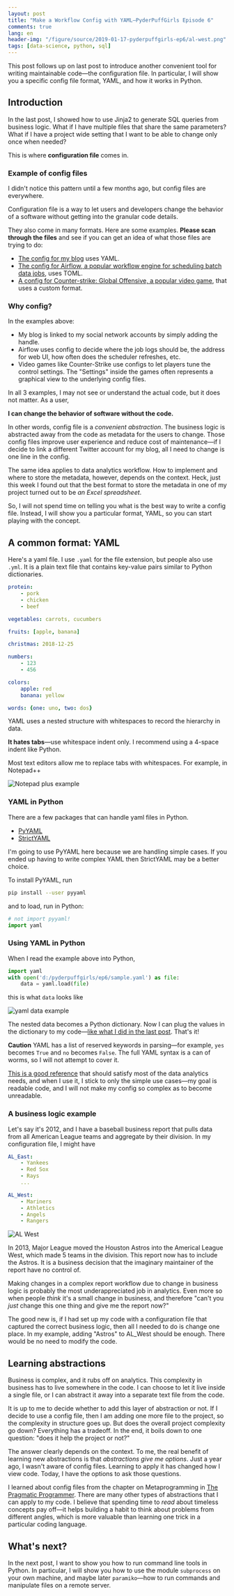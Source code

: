 ```yaml
---
layout: post
title: "Make a Workflow Config with YAML—PyderPuffGirls Episode 6"
comments: true
lang: en
header-img: "/figure/source/2019-01-17-pyderpuffgirls-ep6/al-west.png"
tags: [data-science, python, sql]
---
```


This post follows up on last post to introduce another convenient tool for writing maintainable code—the configuration file. In particular, I will show you a specific config file format, YAML, and how it works in Python.

## Introduction

In the last post, I showed how to use Jinja2 to generate SQL queries from business logic. What if I have multiple files that share the same parameters? What if I have a project wide setting that I want to be able to change only once when needed?

This is where **configuration file** comes in.

### Example of config files

I didn't notice this pattern until a few months ago, but config files are everywhere.

Configuration file is a way to let users and developers change the behavior of a software without getting into the granular code details.

They also come in many formats. Here are some examples. **Please scan through the files** and see if you can get an idea of what those files are trying to do:

* [The config for my blog](https://github.com/changhsinlee/changhsinlee.github.io/blob/master/_config.yml) uses YAML.
* [The config for Airflow, a popular workflow engine for scheduling batch data jobs](https://github.com/puckel/docker-airflow/blob/master/config/airflow.cfg), uses TOML.
* [A config for Counter-strike: Global Offensive, a popular video game](https://gist.github.com/nickbudi/3916475), that uses a custom format.

### Why config?

In the examples above:

* My blog is linked to my social network accounts by simply adding the handle.
* Airflow uses config to decide where the job logs should be, the address for web UI, how often does the scheduler refreshes, etc.
* Video games like Counter-Strike use configs to let players tune the control settings. The "Settings" inside the games often represents a graphical view to the underlying config files.

In all 3 examples, I may not see or understand the actual code, but it does not matter. As a user,

**I can change the behavior of software without the code.**

In other words, config file is a _convenient abstraction_. The business logic is abstracted away from the code as metadata for the users to change. Those config files improve user experience and reduce cost of maintenance—if I decide to link a different Twitter account for my blog, all I need to change is one line in the config.

The same idea applies to data analytics workflow. How to implement and where to store the metadata, however, depends on the context. Heck, just this week I found out that the best format to store the metadata in one of my project turned out to be _an Excel spreadsheet_.

So, I will not spend time on telling you what is the best way to write a config file. Instead, I will show you a particular format, YAML, so you can start playing with the concept.

## A common format: YAML

Here's a yaml file. I use `.yaml` for the file extension, but people also use `.yml`. It is a plain text file that contains key-value pairs similar to Python dictionaries.

```yaml
protein:
    - pork
    - chicken
    - beef

vegetables: carrots, cucumbers

fruits: [apple, banana]

christmas: 2018-12-25

numbers:
    - 123
    - 456

colors:
    apple: red
    banana: yellow

words: {one: uno, two: dos}
```

YAML uses a nested structure with whitespaces to record the hierarchy in data.

**It hates tabs**—use whitespace indent only. I recommend using a 4-space indent like Python.

Most text editors allow me to replace tabs with whitespaces. For example, in Notepad++

![Notepad plus example](/figure/source/2019-01-17-pyderpuffgirls-ep6/notepadplus.png)


### YAML in Python

There are a few packages that can handle yaml files in Python.

* [PyYAML](https://pyyaml.org/)
* [StrictYAML](https://github.com/crdoconnor/strictyaml)

I'm going to use PyYAML here because we are handling simple cases. If you ended up having to write complex YAML then StrictYAML may be a better choice.

To install PyYAML, run

```sh
pip install --user pyyaml
```

and to load, run in Python:

```py
# not import pyyaml!
import yaml
```

### Using YAML in Python

When I read the example above into Python,

```py
import yaml
with open('d:/pyderpuffgirls/ep6/sample.yaml') as file:
    data = yaml.load(file)
```

this is what `data` looks like

![yaml data example](/figure/source/2019-01-17-pyderpuffgirls-ep6/data.png)

The nested data becomes a Python dictionary. Now I can plug the values in the dictionary to my code—[like what I did in the last post](https://changhsinlee.com/pyderpuffgirls-ep5/#the-python-code). That's it!


**Caution** YAML has a list of reserved keywords in parsing—for example, `yes` becomes `True` and `no` becomes `False`. The full YAML syntax is a can of worms, so I will not attempt to cover it.

[This is a good reference](https://camel.readthedocs.io/en/latest/yamlref.html#overall-structure-and-design) that should satisfy most of the data analytics needs, and when I use it, I stick to only the simple use cases—my goal is readable code, and I will not make my config so complex as to become unreadable.

### A business logic example

Let's say it's 2012, and I have a baseball business report that pulls data from all American League teams and aggregate by their division. In my configuration file, I might have

```yaml
AL_East:
    - Yankees
    - Red Sox
    - Rays
    ...

AL_West:
    - Mariners
    - Athletics
    - Angels
    - Rangers
```

![AL West](/figure/source/2019-01-17-pyderpuffgirls-ep6/al-west.png)

In 2013, Major League moved the Houston Astros into the Americal League West, which made 5 teams in the division. This report now has to include the Astros. It is a business decision that the imaginary maintainer of the report have no control of.

Making changes in a complex report workflow due to change in business logic is probably the most underappreciated job in analytics. Even more so when people _think_ it's a small change in business, and therefore "can't you _just_ change this one thing and give me the report now?"

The good new is, if I had set up my code with a configuration file that captured the correct business logic, then all I needed to do is change one place. In my example, adding "Astros" to AL_West should be enough. There would be no need to modify the code.

## Learning abstractions

Business is complex, and it rubs off on analytics. This complexity in business has to live somewhere in the code. I can choose to let it live inside a single file, or I can abstract it away into a separate text file from the code.

It is up to me to decide whether to add this layer of abstraction or not. If I decide to use a config file, then I am adding one more file to the project, so the complexity in structure goes up. But does the overall project complexity go down? Everything has a tradeoff. In the end, it boils down to one question: "does it help the project or not?"

The answer clearly depends on the context. To me, the real benefit of learning new abstractions is that _abstractions give me options_. Just a year ago, I wasn't aware of config files. Learning to apply it has changed how I view code. Today, I have the options to ask those questions.

I learned about config files from the chapter on Metaprogramming in [The Pragmatic Programmer](https://changhsinlee.com/pyderpuffgirls-ep5/#further-reading). There are many other types of abstractions that I can apply to my code. I believe that spending time to _read_ about timeless concepts pay off—it helps building a habit to think about problems from different angles, which is more valuable than learning one trick in a particular coding language.

## What's next?

In the next post, I want to show you how to run command line tools in Python. In particular, I will show you how to use the module `subprocess` on your own machine, and maybe later `paramiko`—how to run commands and manipulate files on a remote server.
